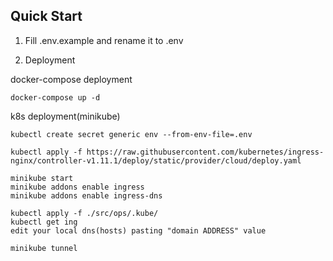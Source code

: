 ## Quick Start
1. Fill .env.example and rename it to .env

2. Deployment

docker-compose deployment
```
docker-compose up -d
```

k8s deployment(minikube)
```
kubectl create secret generic env --from-env-file=.env

kubectl apply -f https://raw.githubusercontent.com/kubernetes/ingress-nginx/controller-v1.11.1/deploy/static/provider/cloud/deploy.yaml

minikube start
minikube addons enable ingress
minikube addons enable ingress-dns

kubectl apply -f ./src/ops/.kube/
kubectl get ing
edit your local dns(hosts) pasting "domain ADDRESS" value

minikube tunnel
```
